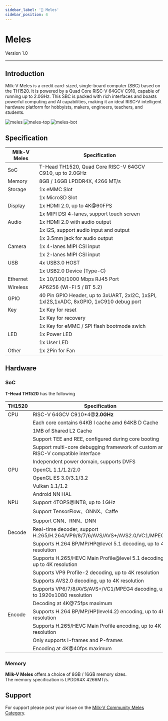 ```yaml
---
sidebar_label: '🦡 Meles'
sidebar_position: 4
---
```


# Meles

Version 1.0 

-------------------------
## Introduction
Milk-V Meles is a credit card-sized, single-board computer (SBC) based on the TH1520. It is powered by a Quad Core RISC-V 64GCV C910, capable of running up to 2.0GHz. This SBC is packed with rich interfaces and boasts powerful computing and AI capabilities, making it an ideal RISC-V intelligent hardware platform for hobbyists, makers, engineers, teachers, and students.
  
  
![meles](/docs/meles/meles.webp)
![meles-top](/docs/meles/meles-top.webp)
![meles-bot](/docs/meles/meles-bot.webp)

## Specification
| Milk-V Meles | Specification                                                                          |
| ------------ | -------------------------------------------------------------------------------------- |
| SoC          | T-Head TH1520, Quad Core RISC-V 64GCV C910, up to 2.0GHz                               |
| Memory       | 8GB / 16GB LPDDR4X, 4266 MT/s                                                          |
| Storage      | 1x eMMC Slot                                                                           |
|              | 1x MicroSD Slot                                                                        |
| Display      | 1x HDMI 2.0, up to 4K@60FPS                                                            |
|              | 1x MIPI DSI 4-lanes, support touch screen                                              |
| Audio        | 1x HDMI 2.0 with audio output                                                          |
|              | 1x I2S, support audio input and output                                                 |
|              | 1x 3.5mm jack for audio output                                                         |
| Camera       | 1x 4-lanes MIPI CSI input                                                              |
|              | 1x 2-lanes MIPI CSI input                                                              |
| USB          | 4x USB3.0 HOST                                                                         |
|              | 1x USB2.0 Device (Type-C)                                                              |
| Ethernet     | 1x 10/100/1000 Mbps RJ45 Port                                                          |
| Wireless     | AP6256 (WI-FI 5 / BT 5.2)                                                              |
| GPIO         | 40 Pin GPIO Header, up to 3xUART, 2xI2C, 1xSPI, 1xI2S,1xADC, 8xGPIO, 1xC910 debug port |
| Key          | 1x Key for reset                                                                       |
|              | 1x Key for recovery                                                                    |
|              | 1x Key for eMMC / SPI flash bootmode swich                                             |
| LED          | 1x Power LED                                                                           |
|              | 1x User LED                                                                            |
| Other        | 1x 2Pin for Fan                                                                        |

## Hardware
### SoC
**T-Head TH1520** has the following 

| TH1520 | Specification                                                                    |
| ------ | -------------------------------------------------------------------------------- |
| CPU    | RISC-V 64GCV C910*4@**2.0GHz**                                                   |
|        | Each core contains 64KB I cache amd 64KB D Cache                                 |
|        | 1MB of Shared L2 Cache                                                           |
|        | Support TEE and REE, configured during core booting                              |
|        | Support multi-core debugging framework of custom and RISC-V compatible interface |
|        | Independent power domain, supports DVFS                                          |
| GPU    | OpenCL 1.1/1.2/2.0                                                               |
|        | OpenGL ES 3.0/3.1/3.2                                                            |
|        | Vulkan 1.1/1.2                                                                   |
|        | Android NN HAL                                                                   |
| NPU    | Support 4TOPS@INT8, up to 1GHz                                                   |
|        | Support TensorFlow、ONNX、Caffe                                                  |
|        | Support CNN、RNN、DNN                                                            |
| Decode | Real-time decoder, support H.265/H.264/VP9/8/7/6/AVS/AVS+/AVS2.0/VC1/MPEG4       |
|        | Supports H.264 BP/MP/HP@level 5.1 decoding, up to 4K resolution                  |
|        | Supports H.265/HEVC Main Profile@level 5.1 decoding, up to 4K resolution         |
|        | Supports VP9 Profile-2 decoding, up to 4K resolution                             |
|        | Supports AVS2.0 decoding, up to 4K resolution                                    |
|        | Supports VP6/7/8/AVS/AVS+/VC1/MPEG4 decoding, up to 1920x1080 resolution         |
|        | Decoding at 4K@75fps maximum                                                     |
| Encode | Supports H.264 BP/MP/HP(level4.2) encoding, up to 4K resolution                  |
|        | Supports H.265/HEVC Main Profile encoding, up to 4K resolution                   |
|        | Only supports I-frames and P-frames                                              |
|        | Encoding at 4K@40fps maximum                                                     |

### Memory
**Milk-V Meles** offers a choice of 8GB / 16GB memory sizes.  
The memory specification is LPDDR4X 4266MT/s.

## Support
For support please post your issue on the [Milk-V Community Meles Category](https://community.milkv.io/c/meles).
